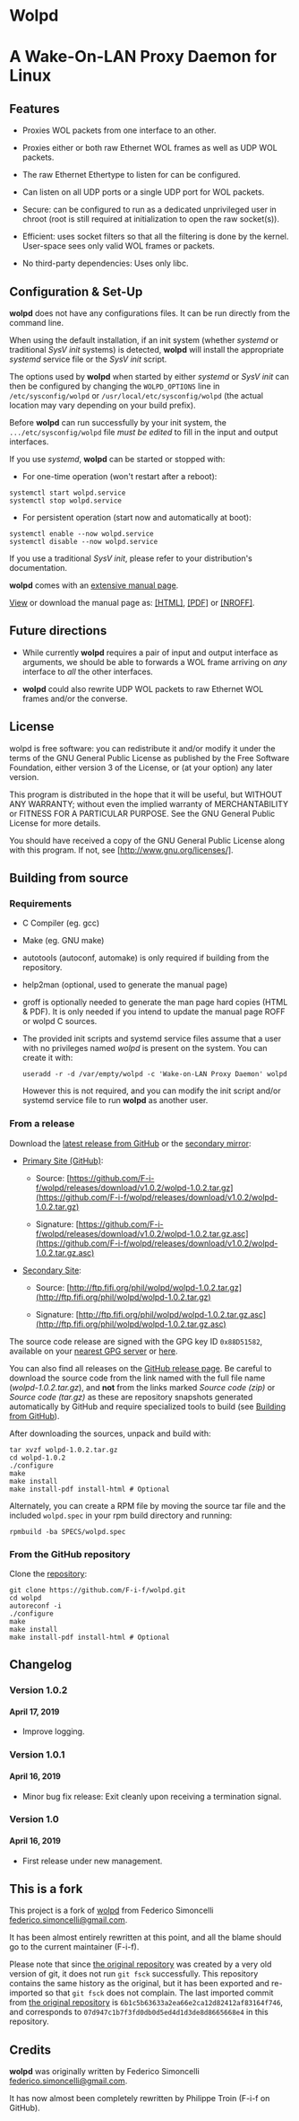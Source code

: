 Wolpd
=====
A Wake-On-LAN Proxy Daemon for Linux
====================================

## Features

* Proxies WOL packets from one interface to an other.

* Proxies either or both raw Ethernet WOL frames as well as UDP WOL
  packets.

* The raw Ethernet Ethertype to listen for can be configured.

* Can listen on all UDP ports or a single UDP port for WOL packets.

* Secure: can be configured to run as a dedicated unprivileged user in
  chroot (root is still required at initialization to open the raw
  socket(s)).

* Efficient: uses socket filters so that all the filtering is done by
  the kernel.  User-space sees only valid WOL frames or packets.

* No third-party dependencies: Uses only libc.

## Configuration & Set-Up

**wolpd** does not have any configurations files.  It can be run
directly from the command line.

When using the default installation, if an init system (whether
_systemd_ or traditional _SysV init_ systems) is detected, **wolpd** will
install the appropriate _systemd_ service file or the _SysV init_ script.

The options used by **wolpd** when started by either _systemd_ or
_SysV init_ can then be configured by changing the `WOLPD_OPTIONS`
line in `/etc/sysconfig/wolpd` or `/usr/local/etc/sysconfig/wolpd`
(the actual location may vary depending on your build prefix).

Before **wolpd** can run successfully by your init system, the
`.../etc/sysconfig/wolpd` file *must be edited* to fill in the input
and output interfaces.

If you use _systemd_, **wolpd** can be started or stopped with:

* For one-time operation (won't restart after a reboot):
``` shell
systemctl start wolpd.service
systemctl stop wolpd.service
```

* For persistent operation (start now and automatically at boot):

``` shell
systemctl enable --now wolpd.service
systemctl disable --now wolpd.service
```

If you use a traditional _SysV init_, please refer to your
distribution's documentation.

**wolpd** comes with an [extensive manual
page](https://htmlpreview.github.io/?https://raw.githubusercontent.com/F-i-f/wolpd/master/wolpd.8.html).

[View](https://htmlpreview.github.io/?https://raw.githubusercontent.com/F-i-f/wolpd/master/wolpd.8.html) or
download the manual page as:
[[HTML]](https://raw.githubusercontent.com/F-i-f/wolpd/master/wolpd.8.html),
[[PDF]](https://raw.githubusercontent.com/F-i-f/wolpd/master/wolpd.8.pdf) or
[[NROFF]](https://raw.githubusercontent.com/F-i-f/wolpd/master/wolpd.8).

## Future directions

* While currently **wolpd** requires a pair of input and output
  interface as arguments, we should be able to forwards a WOL frame
  arriving on _any_ interface to _all_ the other interfaces.

* **wolpd** could also rewrite UDP WOL packets to raw Ethernet WOL
  frames and/or the converse.

## License

wolpd is free software: you can redistribute it and/or
modify it under the terms of the GNU General Public License as
published by the Free Software Foundation, either version 3 of the
License, or (at your option) any later version.

This program is distributed in the hope that it will be useful, but
WITHOUT ANY WARRANTY; without even the implied warranty of
MERCHANTABILITY or FITNESS FOR A PARTICULAR PURPOSE.  See the GNU
General Public License for more details.

You should have received a copy of the GNU General Public License
along with this program.  If not, see [http://www.gnu.org/licenses/].

## Building from source

### Requirements

* C Compiler (eg. gcc)

* Make (eg. GNU make)

* autotools (autoconf, automake) is only required if building from the
  repository.

* help2man (optional, used to generate the manual page)

* groff is optionally needed to generate the man page hard copies
  (HTML & PDF). It is only needed if you intend to update the manual
  page ROFF or wolpd C sources.

* The provided init scripts and systemd service files assume that a
  user with no privileges named _wolpd_ is present on the system.  You
  can create it with:
  ```shell
  useradd -r -d /var/empty/wolpd -c 'Wake-on-LAN Proxy Daemon' wolpd
  ```
  However this is not required, and you can modify the init script
  and/or systemd service file to run **wolpd** as another user.

### From a release

Download the [latest release from
GitHub](https://github.com/F-i-f/wolpd/releases/download/v1.0.2/wolpd-1.0.2.tar.gz)
or the [secondary mirror](http://ftp.fifi.org/phil/wolpd/wolpd-1.0.2.tar.gz):

* [Primary Site (GitHub)](https://github.com/F-i-f/wolpd/releases/):

  * Source:
	[https://github.com/F-i-f/wolpd/releases/download/v1.0.2/wolpd-1.0.2.tar.gz](https://github.com/F-i-f/wolpd/releases/download/v1.0.2/wolpd-1.0.2.tar.gz)

  * Signature:
	[https://github.com/F-i-f/wolpd/releases/download/v1.0.2/wolpd-1.0.2.tar.gz.asc](https://github.com/F-i-f/wolpd/releases/download/v1.0.2/wolpd-1.0.2.tar.gz.asc)

* [Secondary Site](http://ftp.fifi.org/phil/wolpd/):

  * Source:
	[http://ftp.fifi.org/phil/wolpd/wolpd-1.0.2.tar.gz](http://ftp.fifi.org/phil/wolpd/wolpd-1.0.2.tar.gz)

  * Signature:
	[http://ftp.fifi.org/phil/wolpd/wolpd-1.0.2.tar.gz.asc](http://ftp.fifi.org/phil/wolpd/wolpd-1.0.2.tar.gz.asc)


The source code release are signed with the GPG key ID `0x88D51582`,
available on your [nearest GPG server](https://pgp.mit.edu/) or
[here](http://ftp.fifi.org/phil/GPG-KEY).

You can also find all releases on the [GitHub release
page](https://github.com/F-i-f/wolpd/releases/).  Be careful to
download the source code from the link named with the full file name
(_wolpd-1.0.2.tar.gz_), and **not** from the links marked _Source code
(zip)_ or _Source code (tar.gz)_ as these are repository snapshots
generated automatically by GitHub and require specialized tools to
build (see [Building from GitHub](#from-the-github-repository)).

After downloading the sources, unpack and build with:

```shell
tar xvzf wolpd-1.0.2.tar.gz
cd wolpd-1.0.2
./configure
make
make install
make install-pdf install-html # Optional
```

Alternately, you can create a RPM file by moving the source tar file
and the included `wolpd.spec` in your rpm build directory and running:

```shell
rpmbuild -ba SPECS/wolpd.spec
```

### From the GitHub repository

Clone the [repository](https://github.com/F-i-f/wolpd.git):

```shell
git clone https://github.com/F-i-f/wolpd.git
cd wolpd
autoreconf -i
./configure
make
make install
make install-pdf install-html # Optional
```

## Changelog

### Version 1.0.2
#### April 17, 2019

* Improve logging.

### Version 1.0.1
#### April 16, 2019

* Minor bug fix release: Exit cleanly upon receiving a termination
  signal.

### Version 1.0
#### April 16, 2019

* First release under new management.

## This is a fork

This project is a fork of [wolpd](https://github.com/simon3z/wolpd)
from Federico Simoncelli <federico.simoncelli@gmail.com>.

It has been almost entirely rewritten at this point, and all the blame
should go to the current maintainer (F-i-f).

Please note that since [the original
repository](https://github.com/simon3z/wolpd) was created by a very
old version of git, it does not run `git fsck` successfully.  This
repository contains the same history as the original, but it has been
exported and re-imported so that `git fsck` does not complain.  The
last imported commit from [the original
repository](https://github.com/simon3z/wolpd) is
`6b1c5b63633a2ea66e2ca12d82412af83164f746`, and corresponds to
`07d947c1b7f3fd0db0d5ed4d1d3de8d8665668e4` in this repository.

## Credits

**wolpd** was originally written by Federico Simoncelli <federico.simoncelli@gmail.com>.

It has now almost been completely rewritten by Philippe Troin (F-i-f on GitHub).

<!--  LocalWords:  WOL UDP Ethertype chroot libc wolpd init eg untar
 -->
<!--  LocalWords:  systemd NROFF gcc help2man autotools autoconf GPG
 -->
<!--  LocalWords:  automake Changelog Simoncelli Troin gz github SysV
 -->

